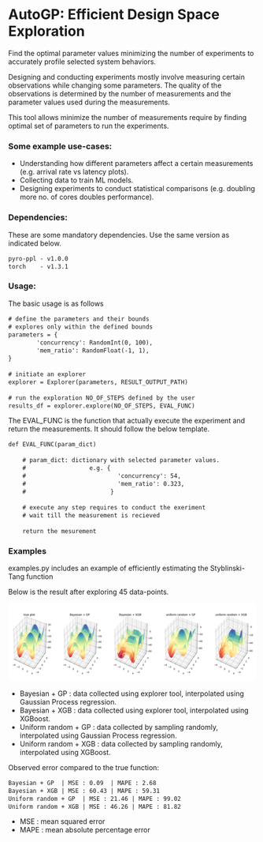 # AutoGP: Efficient Design Space Exploration

Find the optimal parameter values minimizing the number of experiments to accurately profile selected system behaviors.

Designing and conducting experiments mostly involve measuring certain observations while changing some parameters. The quality of the observations is determined by the number of measurements and the parameter values used during the measurements.

This tool allows minimize the number of measurements require by finding optimal set of parameters to run the experiments.

### Some example use-cases:

- Understanding how different parameters affect a certain measurements (e.g. arrival rate vs latency plots).
- Collecting data to train ML models.
- Designing experiments to conduct statistical comparisons (e.g. doubling more no. of cores doubles performance).

### Dependencies:

These are some mandatory dependencies. Use the same version as indicated below.

    pyro-ppl - v1.0.0
    torch    - v1.3.1


### Usage:

The basic usage is as follows

    # define the parameters and their bounds
    # explores only within the defined bounds
    parameters = {
            'concurrency': RandomInt(0, 100),
            'mem_ratio': RandomFloat(-1, 1),
    }

    # initiate an explorer
    explorer = Explorer(parameters, RESULT_OUTPUT_PATH)

    # run the exploration NO_OF_STEPS defined by the user
    results_df = explorer.explore(NO_OF_STEPS, EVAL_FUNC)

The EVAL_FUNC is the function that actually execute the experiment and return the measurements. It should follow the below template.

    def EVAL_FUNC(param_dict)

        # param_dict: dictionary with selected parameter values.
        #                  e.g. {
        #                          'concurrency': 54,
        #                          'mem_ratio': 0.323,
        #                        }

        # execute any step requires to conduct the exeriment
        # wait till the measurement is recieved

        return the mesurement


### Examples

examples.py includes an example of efficiently estimating the Styblinski-Tang function

Below is the result after exploring 45 data-points.

![plots Styblinski-Tang](figs/styblinski_tang.png)

- Bayesian + GP : data collected using explorer tool, interpolated using Gaussian Process regression.
- Bayesian + XGB : data collected using explorer tool, interpolated using XGBoost.
- Uniform random + GP : data collected by sampling randomly, interpolated using Gaussian Process regression.
- Uniform random + XGB : data collected by sampling randomly, interpolated using XGBoost.

Observed error compared to the true function:

    Bayesian + GP  | MSE : 0.09  | MAPE : 2.68
    Bayesian + XGB | MSE : 60.43 | MAPE : 59.31
    Uniform random + GP  | MSE : 21.46 | MAPE : 99.02
    Uniform random + XGB | MSE : 46.26 | MAPE : 81.82

* MSE : mean squared error
* MAPE : mean absolute percentage error
